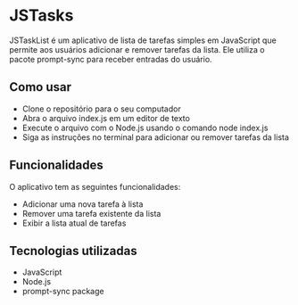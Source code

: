 # JSTasks

JSTaskList é um aplicativo de lista de tarefas simples em JavaScript que permite aos usuários adicionar e remover tarefas da lista. Ele utiliza o pacote prompt-sync para receber entradas do usuário.

## Como usar

- Clone o repositório para o seu computador
- Abra o arquivo index.js em um editor de texto
- Execute o arquivo com o Node.js usando o comando node index.js
- Siga as instruções no terminal para adicionar ou remover tarefas da lista

## Funcionalidades

O aplicativo tem as seguintes funcionalidades:

- Adicionar uma nova tarefa à lista
- Remover uma tarefa existente da lista
- Exibir a lista atual de tarefas

## Tecnologias utilizadas

- JavaScript
- Node.js
- prompt-sync package
